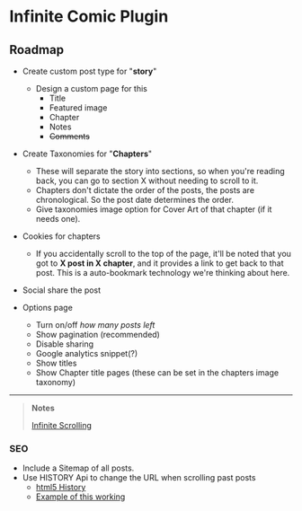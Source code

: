 # Infinite Comic Plugin

## Roadmap

- Create custom post type for "**story**"
	- Design a custom page for this 
		- Title
		- Featured image
		- Chapter
		- Notes
		- ~~Comments~~

- Create Taxonomies for "**Chapters**"
	- These will separate the story into sections, so when you're reading back, you can go to section X without needing to scroll to it.
	- Chapters don't dictate the order of the posts, the posts are chronological. So the post date determines the order.
	- Give taxonomies image option for Cover Art of that chapter (if it needs one).

- Cookies for chapters
	- If you accidentally scroll to the top of the page, it'll be noted that you got to **X post in X chapter**, and it provides a link to get back to that post. This is a auto-bookmark technology we're thinking about here.

- Social share the post

- Options page
	- Turn on/off *how many posts left*
	- Show pagination (recommended)
	- Disable sharing
	- Google analytics snippet(?)
	- Show titles
	- Show Chapter title pages (these can be set in the chapters image taxonomy)


---

> **Notes**
> 
> [Infinite Scrolling](http://airbnb.github.io/infinity/)


### SEO 

- Include a Sitemap of all posts.
- Use HISTORY Api to change the URL when scrolling past posts 
	- [html5 History](http://www.impressivewebs.com/html5-history-api-syntax/)
	- [Example of this working](http://scrollsample.appspot.com/items)
